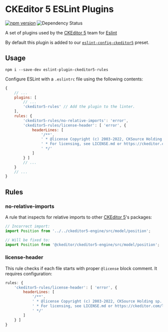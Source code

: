 CKEditor 5 ESLint Plugins
=========================

[![npm version](https://badge.fury.io/js/eslint-plugin-ckeditor5-rules.svg)](https://www.npmjs.com/package/eslint-plugin-ckeditor5-rules)
![Dependency Status](https://img.shields.io/librariesio/release/npm/eslint-plugin-ckeditor5-rules)

A set of plugins used by the [CKEditor 5](https://ckeditor.com) team for [Eslint](https://eslint.org/)

By default this plugin is added to our [`eslint-config-ckeditor5`](https://www.npmjs.com/package/eslint-config-ckeditor5) preset.

## Usage

```
npm i --save-dev eslint-plugin-ckeditor5-rules
```

Configure ESLint with a `.eslintrc` file using the following contents:

```js
{
	// ...
	plugins: [
		// ...
		'ckeditor5-rules' // Add the plugin to the linter.
	],
	rules: {
		'ckeditor5-rules/no-relative-imports': 'error',
		'ckeditor5-rules/license-header': [ 'error', {
			headerLines: [
				'/**',
				' * @license Copyright (c) 2003-2022, CKSource Holding sp. z o.o. All rights reserved.',
				' * For licensing, see LICENSE.md or https://ckeditor.com/legal/ckeditor-oss-license',
				' */'
			]
		} ]
		// ...
	}
	// ...
}
```

## Rules

### no-relative-imports

A rule that inspects for relative imports to other [CKEditor 5](https://ckeditor.com)'s packages:

```js
// Incorrect import:
import Position from '../../ckeditor5-engine/src/model/position';

// Will be fixed to:
import Position from '@ckeditor/ckeditor5-engine/src/model/position';
```

### license-header

This rule checks if each file starts with proper `@license` block comment. It requires configuration:

```js
rules: {
	'ckeditor5-rules/license-header': [ 'error', {
		headerLines: [
			'/**',
			' * @license Copyright (c) 2003-2022, CKSource Holding sp. z o.o. All rights reserved.',
			' * For licensing, see LICENSE.md or https://ckeditor.com/legal/ckeditor-oss-license',
			' */'
		]
	} ]
}
```
